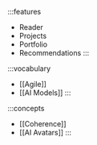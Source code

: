 :::features
- Reader
- Projects
- Portfolio
- Recommendations
:::

:::vocabulary
- [[Agile]]
- [[AI Models]]
:::

:::concepts
- [[Coherence]]
- [[AI Avatars]]
:::


